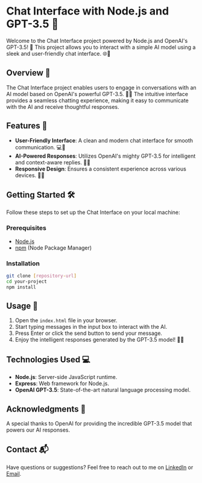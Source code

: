 # Chat Interface with Node.js and GPT-3.5 🚀

Welcome to the Chat Interface project powered by Node.js and OpenAI's GPT-3.5! 🤖 This project allows you to interact with a simple AI model using a sleek and user-friendly chat interface. 🌐💬

## Overview 🌟

The Chat Interface project enables users to engage in conversations with an AI model based on OpenAI's powerful GPT-3.5. 🧠💡 The intuitive interface provides a seamless chatting experience, making it easy to communicate with the AI and receive thoughtful responses.

## Features 🚀

- **User-Friendly Interface**: A clean and modern chat interface for smooth communication. 💻📱
- **AI-Powered Responses**: Utilizes OpenAI's mighty GPT-3.5 for intelligent and context-aware replies. 🤯🤖
- **Responsive Design**: Ensures a consistent experience across various devices. 📐📲

## Getting Started 🛠️

Follow these steps to set up the Chat Interface on your local machine:

### Prerequisites
- [Node.js](https://nodejs.org/)
- [npm](https://www.npmjs.com/) (Node Package Manager)

### Installation
```bash
git clone [repository-url]
cd your-project
npm install
```

## Usage 🚦

1. Open the `index.html` file in your browser.
2. Start typing messages in the input box to interact with the AI.
3. Press Enter or click the send button to send your message.
4. Enjoy the intelligent responses generated by the GPT-3.5 model! 🎉🤩

## Technologies Used 💻

- **Node.js**: Server-side JavaScript runtime.
- **Express**: Web framework for Node.js.
- **OpenAI GPT-3.5**: State-of-the-art natural language processing model.

## Acknowledgments 🙌

A special thanks to OpenAI for providing the incredible GPT-3.5 model that powers our AI responses.

## Contact 📬

Have questions or suggestions? Feel free to reach out to me on [LinkedIn](https://www.linkedin.com/in/sweta-upadhyay-369841196/) or [Email](mailto:upadhyaysweta17@example.com).
